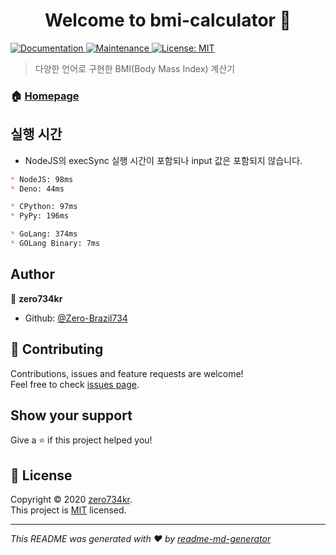 <h1 align="center">Welcome to bmi-calculator 👋</h1>
<p>
  <a href="https://github.com/Zero-Brazil734/bmi-calculator#readme" target="_blank">
    <img alt="Documentation" src="https://img.shields.io/badge/documentation-yes-brightgreen.svg" />
  </a>
  <a href="https://github.com/Zero-Brazil734/bmi-calculator/graphs/commit-activity" target="_blank">
    <img alt="Maintenance" src="https://img.shields.io/badge/Maintained%3F-yes-green.svg" />
  </a>
  <a href="https://github.com/Zero-Brazil734/bmi-calculator/blob/master/LICENSE" target="_blank">
    <img alt="License: MIT" src="https://img.shields.io/github/license/Zero-Brazil734/bmi-calculator" />
  </a>
</p>

> 다양한 언어로 구현한 BMI(Body Mass Index) 계산기

### 🏠 [Homepage](https://github.com/Zero-Brazil734/bmi-calculator#readme)

## 실행 시간

* NodeJS의 execSync 실행 시간이 포함되나 input 값은 포함되지 않습니다.

```md
* NodeJS: 98ms
* Deno: 44ms

* CPython: 97ms
* PyPy: 196ms

* GoLang: 374ms
* GOLang Binary: 7ms
```

## Author

👤 **zero734kr**

* Github: [@Zero-Brazil734](https://github.com/Zero-Brazil734)

## 🤝 Contributing

Contributions, issues and feature requests are welcome!<br />Feel free to check [issues page](https://github.com/Zero-Brazil734/bmi-calculator/issues). 

## Show your support

Give a ⭐️ if this project helped you!

## 📝 License

Copyright © 2020 [zero734kr](https://github.com/Zero-Brazil734).<br />
This project is [MIT](https://github.com/Zero-Brazil734/bmi-calculator/blob/master/LICENSE) licensed.

***
_This README was generated with ❤️ by [readme-md-generator](https://github.com/kefranabg/readme-md-generator)_